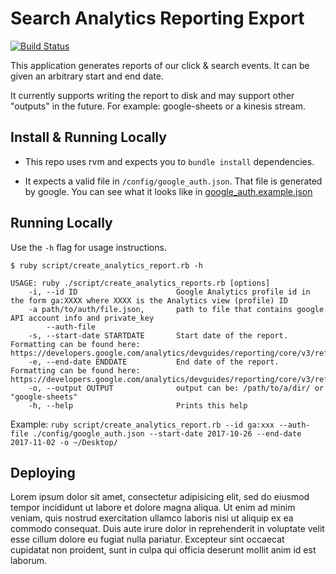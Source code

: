 # Search Analytics Reporting Export

[![Build Status](https://travis-ci.org/NYPL/search-analytics-report-creator.svg?branch=master)](https://travis-ci.org/NYPL/search-analytics-report-creator)

This application generates reports of our click & search events.
It can be given an arbitrary start and end date.

It currently supports writing the report to disk and may
support other "outputs" in the future. For example: google-sheets or
a kinesis stream.

## Install & Running Locally

* This repo uses rvm and expects you to `bundle install` dependencies.

* It expects a valid file in `/config/google_auth.json`. That file is generated
by google. You can see what it looks like in [google_auth.example.json](config/google_auth.example.json)

## Running Locally

Use the `-h` flag for usage instructions.

```
$ ruby script/create_analytics_report.rb -h

USAGE: ruby ./script/create_analytics_reports.rb [options]
    -i, --id ID                      Google Analytics profile id in the form ga:XXXX where XXXX is the Analytics view (profile) ID
    -a path/to/auth/file.json,       path to file that contains google API account info and private_key
        --auth-file
    -s, --start-date STARTDATE       Start date of the report. Formatting can be found here: https://developers.google.com/analytics/devguides/reporting/core/v3/reference#startDate
    -e, --end-date ENDDATE           End date of the report. Formatting can be found here: https://developers.google.com/analytics/devguides/reporting/core/v3/reference#endDate
    -o, --output OUTPUT              output can be: /path/to/a/dir/ or "google-sheets"
    -h, --help                       Prints this help
```

Example: `ruby script/create_analytics_report.rb --id ga:xxx --auth-file ./config/google_auth.json --start-date 2017-10-26 --end-date 2017-11-02 -o ~/Desktop/`

## Deploying

Lorem ipsum dolor sit amet, consectetur adipisicing elit, sed do eiusmod tempor incididunt ut labore et dolore magna aliqua. Ut enim ad minim veniam, quis nostrud exercitation ullamco laboris nisi ut aliquip ex ea commodo consequat. Duis aute irure dolor in reprehenderit in voluptate velit esse cillum dolore eu fugiat nulla pariatur. Excepteur sint occaecat cupidatat non proident, sunt in culpa qui officia deserunt mollit anim id est laborum.
